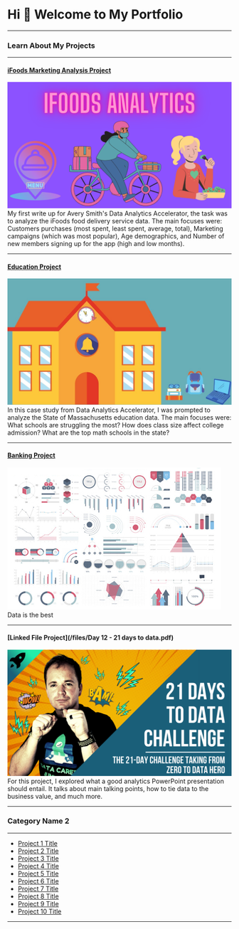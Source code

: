 # Hi 👋 Welcome to My Portfolio

---

### Learn About My Projects

---
#### [iFoods Marketing Analysis Project](https://www.linkedin.com/pulse/ifoods-marketing-analysis-juanita-p/)
[<img src="/images/iFoods Analytics.png?raw=true"/>](https://www.linkedin.com/pulse/ifoods-marketing-analysis-juanita-p/)
My first write up for Avery Smith's Data Analytics Accelerator, the task was to analyze the iFoods food delivery service data. The main focuses were:
 Customers purchases (most spent, least spent, average, total), 
 Marketing campaigns (which was most popular),
 Age demographics,
 and Number of new members signing up for the app (high and low months).
 
---
#### [Education Project](https://www.linkedin.com/pulse/massachusetts-education-analysis-samantha-paul/)
[<img src="images/Education Project M3.jpg?raw=true"/>](https://www.linkedin.com/pulse/what-i-learned-21-days-data-avery-smith)
In this case study from Data Analytics Accelerator, I was prompted to analyze the State of Massachusetts education data. The main focuses were:
What schools are struggling the most?
How does class size affect college admission?
What are the top math schools in the state? 

---
#### [Banking Project](/bank)
<img src="images/dummy_thumbnail.jpg?raw=true"/>
Data is the best


---
#### [Linked File Project](/files/Day 12 - 21 days to data.pdf)
<img src="images/21 Days To Data Challenge.png?raw=true"/>
For this project, I explored what a good analytics PowerPoint presentation should entail. It talks about main talking points, how to tie data to the business value, and much more. 

---
### Category Name 2

---
- [Project 1 Title](http://example.com/)
- [Project 2 Title](http://example.com/)
- [Project 3 Title](http://example.com/)
- [Project 4 Title](http://example.com/)
- [Project 5 Title](http://example.com/)
- [Project 6 Title](http://example.com/)
- [Project 7 Title](http://example.com/)
- [Project 8 Title](http://example.com/)
- [Project 9 Title](http://example.com/)
- [Project 10 Title](http://example.com/)

---




